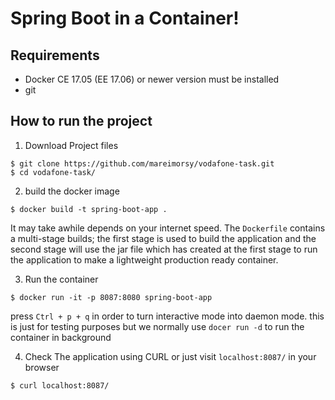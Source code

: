 # Spring Boot in a Container!

## Requirements
- Docker CE 17.05 (EE 17.06) or newer version must be installed
- git

## How to run the project

1. Download Project files
```
$ git clone https://github.com/mareimorsy/vodafone-task.git
$ cd vodafone-task/
```
2. build the docker image
```
$ docker build -t spring-boot-app .
```
It may take awhile depends on your internet speed.
The `Dockerfile` contains a  multi-stage builds; the first stage is used to build the application and the second stage will use the jar file which has created at the first stage to run the application to make a lightweight production ready container.

3. Run the container
```
$ docker run -it -p 8087:8080 spring-boot-app
```
press `Ctrl + p + q` in order to turn interactive mode into daemon mode.
this is just for testing purposes but we normally use `docer run -d` to run the container in background

4. Check The application using CURL or just visit `localhost:8087/` in your browser
```
$ curl localhost:8087/
```
